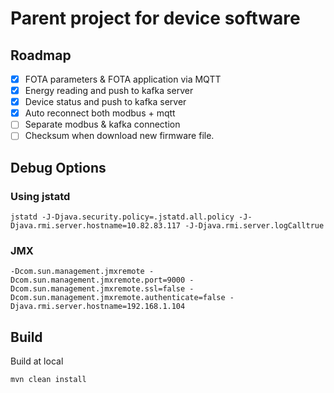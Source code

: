# Parent project for device software

## Roadmap
* [x] FOTA parameters & FOTA application via MQTT
* [x] Energy reading and push to kafka server
* [x] Device status and push to kafka server
* [x] Auto reconnect both modbus + mqtt
* [ ] Separate modbus & kafka connection
* [ ] Checksum when download new firmware file.

## Debug Options
### Using jstatd
```
jstatd -J-Djava.security.policy=.jstatd.all.policy -J-Djava.rmi.server.hostname=10.82.83.117 -J-Djava.rmi.server.logCalltrue
```
### JMX
```
-Dcom.sun.management.jmxremote -Dcom.sun.management.jmxremote.port=9000 -Dcom.sun.management.jmxremote.ssl=false -Dcom.sun.management.jmxremote.authenticate=false -Djava.rmi.server.hostname=192.168.1.104
```

## Build
Build at local
```
mvn clean install
```